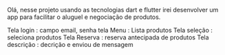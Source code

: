 Olá, nesse projeto usando as tecnologias dart e flutter irei desenvolver um app para facilitar o aluguel e negociação de produtos.

Tela login
  : campo email, senha
tela Menu
  : Lista produtos
Tela seleção
  : seleciona produtos
Tela Reserva
  : reserva antecipada de produtos
Tela descrição
  : decrição e enviou de mensagem 
